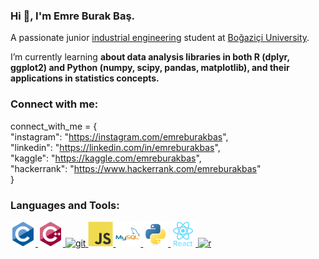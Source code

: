 ### Hi 👋, I'm Emre Burak Baş.

A passionate junior [industrial engineering](https://ie.boun.edu.tr) student at [Boğaziçi University](https://boun.edu.tr).

I’m currently learning **about data analysis libraries in both R (dplyr, ggplot2) and Python (numpy, scipy, pandas, matplotlib), and their applications in statistics concepts.**

### Connect with me:

connect_with_me = {  
    "instagram": "https://instagram.com/emreburakbas",  
    "linkedin": "https://linkedin.com/in/emreburakbas",  
    "kaggle": "https://kaggle.com/emreburakbas",  
    "hackerrank": "https://www.hackerrank.com/emreburakbas"  
}

<h3 align="left">Languages and Tools:</h3>
<p align="left" class="bg-white"> 
  <a href="http://www.open-std.org/jtc1/sc22/wg14/" target="_blank"> 
    <img src="https://raw.githubusercontent.com/devicons/devicon/master/icons/c/c-original.svg" alt="c" width="40" height="40"/> 
  </a> 
  <a href="https://isocpp.org/" target="_blank"> 
    <img src="https://raw.githubusercontent.com/devicons/devicon/master/icons/cplusplus/cplusplus-original.svg" alt="cplusplus" width="40" height="40"/> 
  </a> 
  <a href="https://git-scm.com/" target="_blank"> 
    <img src="https://www.vectorlogo.zone/logos/git-scm/git-scm-icon.svg" alt="git" width="40" height="40"/> 
  </a> 
  <a href="https://www.ecma-international.org/publications-and-standards/standards/ecma-262/" target="_blank"> 
    <img src="https://raw.githubusercontent.com/devicons/devicon/master/icons/javascript/javascript-original.svg" alt="javascript" width="40" height="40"/> 
  </a> 
  <a href="https://www.mysql.com/" target="_blank"> 
    <img src="https://raw.githubusercontent.com/devicons/devicon/master/icons/mysql/mysql-original-wordmark.svg" alt="mysql" width="40" height="40"/> 
  </a> 
  <a href="https://www.python.org" target="_blank"> 
    <img src="https://raw.githubusercontent.com/devicons/devicon/master/icons/python/python-original.svg" alt="python" width="40" height="40"/> 
  </a> 
  <a href="https://reactjs.org/" target="_blank"> 
    <img src="https://raw.githubusercontent.com/devicons/devicon/master/icons/react/react-original-wordmark.svg" alt="react" width="40" height="40"/> 
  </a>
  <a href="https://www.r-project.org/" target="_blank"> 
    <img src="https://www.r-project.org/Rlogo.png" alt="r" width="53.3" height="40"/> 
  </a>
</p>

<!--
**Emreburak1/Emreburak1** is a ✨ _special_ ✨ repository because its `README.md` (this file) appears on your GitHub profile.

Here are some ideas to get you started:

- 🔭 I’m currently working on ...
- 🌱 I’m currently learning ...
- 👯 I’m looking to collaborate on ...
- 🤔 I’m looking for help with ...
- 💬 Ask me about ...
- 📫 How to reach me: ...
- 😄 Pronouns: ...
- ⚡ Fun fact: ...
-->
